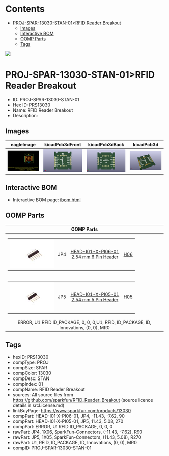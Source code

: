 



Contents
========

* [PROJ-SPAR-13030-STAN-01>RFID Reader Breakout](#proj-spar-13030-stan-01rfid-reader-breakout)
	* [Images](#images)
	* [Interactive BOM](#interactive-bom)
	* [OOMP Parts](#oomp-parts)
	* [Tags](#tags)
  
![][im]
# PROJ-SPAR-13030-STAN-01>RFID Reader Breakout

- ID: PROJ-SPAR-13030-STAN-01
- Hex ID: PRS13030
- Name: RFID Reader Breakout
- Description: 

## Images
  
  

|eagleImage|kicadPcb3dFront|kicadPcb3dBack|kicadPcb3d|
| :---: | :---: | :---: | :---: |
|[![eagleImage](eagleImage_140.png)](eagleImage_600.png)|[![kicadPcb3dFront](kicadPcb3dFront_140.png)](kicadPcb3dFront_600.png)|[![kicadPcb3dBack](kicadPcb3dBack_140.png)](kicadPcb3dBack_600.png)|[![kicadPcb3d](kicadPcb3d_140.png)](kicadPcb3d_600.png)|

## Interactive BOM

- Interactive BOM page: [ibom.html](kicad/bom/ibom.html)

## OOMP Parts
  

|OOMP Parts|
| :---: |
|<table><tr><td>![HEAD-I01-X-PI06-01](https://raw.githubusercontent.com/oomlout/oomlout_OOMP_parts/main/HEAD-I01-X-PI06-01/image_140.jpg)</td><td> JP4</td><td>[HEAD-I01-X-PI06-01<br>2.54 mm 6 Pin Header](https://github.com/oomlout/oomlout_OOMP_parts/tree/main/HEAD-I01-X-PI06-01/)</td><td>[H06](https://github.com/oomlout/oomlout_OOMP_parts/tree/main/HEAD-I01-X-PI06-01/)</td></tr></table>|
|<table><tr><td>![HEAD-I01-X-PI05-01](https://raw.githubusercontent.com/oomlout/oomlout_OOMP_parts/main/HEAD-I01-X-PI05-01/image_140.jpg)</td><td> JP5</td><td>[HEAD-I01-X-PI05-01<br>2.54 mm 5 Pin Header](https://github.com/oomlout/oomlout_OOMP_parts/tree/main/HEAD-I01-X-PI05-01/)</td><td>[H05](https://github.com/oomlout/oomlout_OOMP_parts/tree/main/HEAD-I01-X-PI05-01/)</td></tr></table>|
|ERROR, U1 RFID ID_PACKAGE, 0, 0, 0,U1, RFID, ID_PACKAGE, ID, Innovations, (0, 0), MR0|

## Tags

- hexID: PRS13030
- oompType: PROJ
- oompSize: SPAR
- oompColor: 13030
- oompDesc: STAN
- oompIndex: 01
- oompName: RFID Reader Breakout
- sources: All source files from https://github.com/sparkfun/RFID_Reader_Breakout (source licence details in srcLicense.md)
- linkBuyPage: https://www.sparkfun.com/products/13030
- oompPart: HEAD-I01-X-PI06-01, JP4, -11.43, -7.62, 90
- oompPart: HEAD-I01-X-PI05-01, JP5, 11.43, 5.08, 270
- oompPart: ERROR, U1 RFID ID_PACKAGE, 0, 0, 0
- rawPart: JP4, 1X06, SparkFun-Connectors, (-11.43, -7.62), R90
- rawPart: JP5, 1X05, SparkFun-Connectors, (11.43, 5.08), R270
- rawPart: U1, RFID, ID_PACKAGE, ID, Innovations, (0, 0), MR0
- oompID: PROJ-SPAR-13030-STAN-01



[im]: kicadPcb3d_450.png
